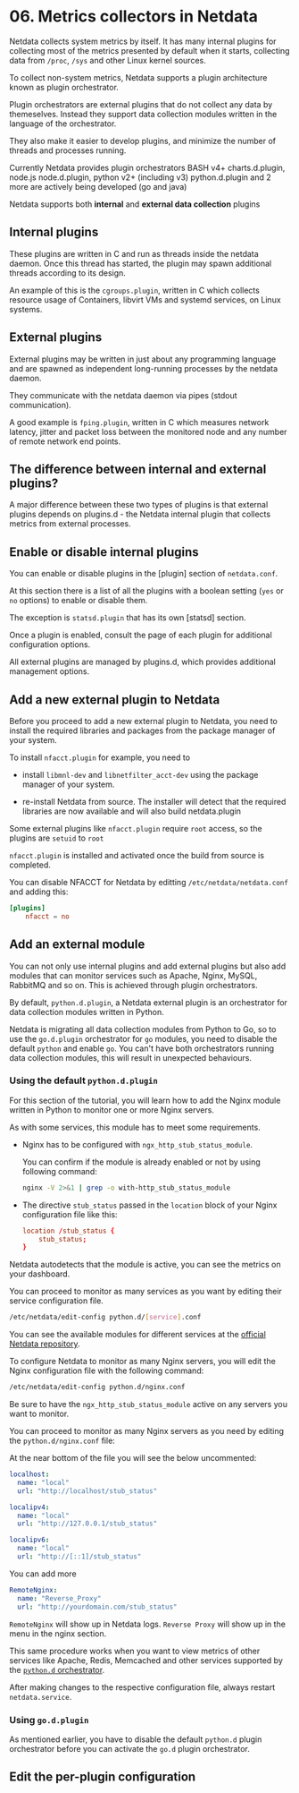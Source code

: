 # 06. Metrics collectors in Netdata

Netdata collects system metrics by itself. It has many internal plugins for collecting most of the metrics presented by default when it starts, collecting data from `/proc`, `/sys` and other Linux kernel sources.

To collect non-system metrics, Netdata supports a plugin architecture known as plugin orchestrator.

Plugin orchestrators are external plugins that do not collect any data by themeselves. Instead they support data collection modules written in the language of the orchestrator.

They also make it easier to develop plugins, and minimize the number of threads and processes running.

Currently Netdata provides plugin orchestrators BASH v4+ charts.d.plugin, node.js node.d.plugin, python v2+ (including v3) python.d.plugin and 2 more are actively being developed (go and java)

Netdata supports both **internal** and **external data collection** plugins

## Internal plugins

These plugins are written in C and run as threads inside the netdata daemon. Once this thread has started, the plugin may spawn additional threads according to its design.

An example of this is the `cgroups.plugin`, written in C which collects resource usage of Containers, libvirt VMs and systemd services, on Linux systems.

## External plugins

External plugins may be written in just about any programming language and are spawned as independent long-running processes by the netdata daemon.

They communicate with the netdata daemon via pipes (stdout communication).

A good example is `fping.plugin`, written in C which measures network latency, jitter and packet loss between the monitored node and any number of remote network end points.

## The difference between internal and external plugins?

A major difference between these two types of plugins is that external plugins depends on plugins.d - the Netdata internal plugin that collects metrics from external processes.

## Enable or disable internal plugins

You can enable or disable plugins in the [plugin] section of `netdata.conf`.

At this section there is a list of all the plugins with a boolean setting (`yes` or `no` options) to enable or disable them.

The exception is `statsd.plugin` that has its own [statsd] section.

Once a plugin is enabled, consult the page of each plugin for additional configuration options.

All external plugins are managed by plugins.d, which provides additional management options.

## Add a new external plugin to Netdata

Before you proceed to add a new external plugin to Netdata, you need to install the required libraries and packages from the package manager of your system.

To install `nfacct.plugin` for example, you need to

- install `libmnl-dev` and `libnetfilter_acct-dev` using the package manager of your system.

- re-install Netdata from source. The installer will detect that the required libraries are now available and will also build netdata.plugin

Some external plugins like `nfacct.plugin` require `root` access, so the plugins are `setuid` to `root`

`nfacct.plugin` is installed and activated once the build from source is completed.

You can disable NFACCT for Netdata by editting `/etc/netdata/netdata.conf` and adding this:

```conf
[plugins]
    nfacct = no
```

## Add an external module

You can not only use internal plugins and add external plugins but also add modules that can monitor services such as Apache, Nginx, MySQL, RabbitMQ and so on.
This is achieved through plugin orchestrators.

By default, `python.d.plugin`, a Netdata external plugin is an orchestrator for data collection modules written in Python.

Netdata is migrating all data collection modules from Python to Go, so to use the `go.d.plugin` orchestrator for `go` modules, you need to disable the default `python` and enable `go`. You can't have both orchestrators running data collection modules, this will result in unexpected behaviours.

### Using the default `python.d.plugin`

For this section of the tutorial, you will learn how to add the Nginx module written in Python to monitor one or more Nginx servers.

As with some services, this module has to meet some requirements.

- Nginx has to be configured with `ngx_http_stub_status_module`.

  You can confirm if the module is already enabled or not by using following command:

  ```sh
  nginx -V 2>&1 | grep -o with-http_stub_status_module
  ```

- The directive `stub_status` passed in the `location` block of your Nginx configuration file like this:

  ```conf
  location /stub_status {
      stub_status;
  }
  ```

Netdata autodetects that the module is active, you can see the metrics on your dashboard.

You can proceed to monitor as many services as you want by editing their service configuration file.

```sh
/etc/netdata/edit-config python.d/[service].conf
```

You can see the available modules for different services at the [official Netdata repository](https://github.com/netdata/netdata/tree/master/collectors/python.d.plugin).

To configure Netdata to monitor as many Nginx servers, you will edit the Nginx configuration file with the following command:

```sh
/etc/netdata/edit-config python.d/nginx.conf
```

Be sure to have the `ngx_http_stub_status_module` active on any servers you want to monitor.

You can proceed to monitor as many Nginx servers as you need by editing the `python.d/nginx.conf` file:

At the near bottom of the file you will see the below uncommented:

```yaml
localhost:
  name: "local"
  url: "http://localhost/stub_status"

localipv4:
  name: "local"
  url: "http://127.0.0.1/stub_status"

localipv6:
  name: "local"
  url: "http://[::1]/stub_status"
```

You can add more

```yaml
RemoteNginx:
  name: "Reverse_Proxy"
  url: "http://yourdomain.com/stub_status"
```

`RemoteNginx` will show up in Netdata logs. `Reverse Proxy` will show up in the menu in the nginx section.

This same procedure works when you want to view metrics of other services like Apache, Redis, Memcached and other services supported by the [`python.d` orchestrator](https://github.com/netdata/netdata/tree/master/collectors/python.d.plugin).

After making changes to the respective configuration file, always restart `netdata.service`.

### Using `go.d.plugin`

As mentioned earlier, you have to disable the default `python.d` plugin orchestrator before you can activate the `go.d` plugin orchestrator.

## Edit the per-plugin configuration
